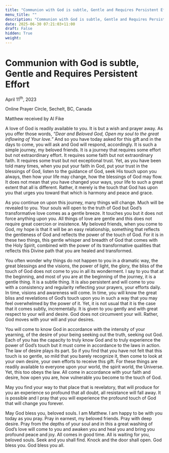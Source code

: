 ```yaml
---
title: "Communion with God is subtle, Gentle and Requires Persistent Effort"
menu_title: ""
description: "Communion with God is subtle, Gentle and Requires Persistent Effort"
date: 2025-06-30 07:21:03+11:00
draft: False
hidden: True
weight:
---
```

# Communion with God is subtle, Gentle and Requires Persistent Effort

April 11<sup>th</sup>, 2023

Online Prayer Circle, Sechelt, BC, Canada

Matthew received by Al Fike

A love of God is readily available to you. It is but a wish and prayer away. As you offer those words, *“Dear and Beloved God, Open my soul to the great inflowing of Your love.”* And so you have today asked for this gift and in the days to come, you will ask and God will respond, accordingly. It is such a simple journey, my beloved friends. It is a journey that requires some effort but not extraordinary effort. It requires some faith but not extraordinary faith. It requires some trust but not exceptional trust. Yet, as you have been told many times, when you put your faith in God, put your trust in the blessings of God, listen to the guidance of God, seek His touch upon you always, then how your life may change, how the blessings of God may flow. It does not mean that you have changed your ways, your life to such a great extent that all is different. Rather, it merely is the touch that God has upon you that urges you toward that which is harmony and peace and grace.

As you continue on upon this journey, many things will change. Much will be revealed to you. Your souls will open to the truth of God but God’s transformative love comes as a gentle breeze. It touches you but it does not force anything upon you. All things of love are gentle and this does not require great coercion or insistence. My beloved friends, when you come to God, my hope is that it will be an easy relationship, something that reflects the gentleness of God and reflects the power of the touch of God. For it is in these two things, this gentle whisper and breadth of God that comes with the Holy Spirit, combined with the power of its transformative qualities that reflects this Divine path that you are healed and transformed.

You often wonder why things do not happen to you in a dramatic way, the great blessings and the visions, the power of light, the glory, the bliss of the touch of God does not come to you in all its wonderment. I say to you that at the beginning, and most of you are at the beginning of the journey, it is a gentle thing. It is a subtle thing. It is also persistent and will come to you with a consistency and regularity reflecting your prayers, your efforts daily. In time, visions and awareness will come. In time, you will know the great bliss and revelations of God’s touch upon you in such a way that you may feel overwhelmed by the power of it. Yet, it is not usual that it is the case that it comes subtly, incrementally. It is given to you gently and with great respect to your will and desire. God does not circumvent your will. Rather, God moves with your will and your desires.

You will come to know God in accordance with the intensity of your yearning, of the desire of your being seeking out the truth, seeking out God. Each of you has the capacity to truly know God and to truly experience the power of God’s touch but it must come in accordance to the laws in action. The law of desire plays its part. So if you find that you have not felt that this touch is so gentle, so mild that you barely recognize it, then come to look at your own desire, your own efforts to receive this gift. For these things are readily available to everyone upon your world, the spirit world, the Universe. Yet,  this too obeys the law. All come in accordance with your faith and desire, how open you are, how vulnerable you become to the touch of God.

May you find your way to that place that is revelatory, that will produce for you an experience so profound that all doubt, all resistance will fall away. It is possible and I pray that you will experience the profound touch of God that will change you forever.

May God bless you, beloved souls. I am Matthew. I am happy to be with you today as you pray. Pray in earnest, my beloved friends. Pray with deep desire. Pray from the depths of your soul and in this a great washing of God’s love will come to you and awaken you and heal you and bring you profound peace and joy. All comes in good time. All is waiting for you, beloved souls. Seek and you shall find. Knock and the door shall open. God bless you. God bless you all.
